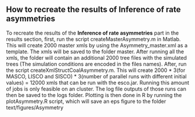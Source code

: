 ## How to recreate the results of Inference of rate asymmetries

To recreate the results of the **Inference of rate asymmetries** part in the results section, first, run the script createMasterAsymmetry.m in Matlab. This will create 2000 master xmls by using the Asymmetry_master.xml as a template. The xmls will be saved to the folder master. After running all the xmls, the folder will contain an additional 2000 tree files with the simulated trees (The simulation conditions are encoded in the files names). After, run the script createXmlStructCoalAsymmetry.m. This will create 2000 * 3(for MASCO, LISCO and SISCO) * 3(number of parallel runs with different initial values) = 12000 xmls that can be run with the esco.jar. Running this amount of jobs is only feasible on an cluster. The log file outputs of those runs can then be saved to the logs folder. Plotting is then done in R by running the plotAsymmetry.R script, which will save an eps figure to the folder text/figures/Asymmetry